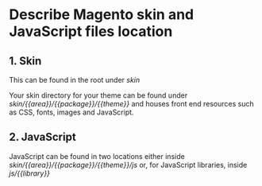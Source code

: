 # Describe Magento skin and JavaScript files location

## 1. Skin

This can be found in the root under *skin*

Your skin directory for your theme can be found under *skin/{{area}}/{{package}}/{{theme}}* and houses front end resources such as CSS, fonts, images and JavaScript.

## 2. JavaScript

JavaScript can be found in two locations
either inside *skin/{{area}}/{{package}}/{{theme}}/js* or, for JavaScript libraries, inside *js/{{library}}*

